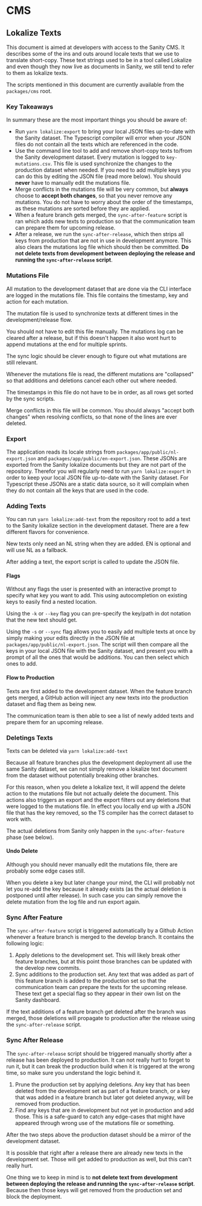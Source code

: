 # CMS

## Lokalize Texts

This document is aimed at developers with access to the Sanity CMS. It describes
some of the ins and outs around locale texts that we use to translate
short-copy. These text strings used to be in a tool called Lokalize and even
though they now live as documents in Sanity, we still tend to refer to them as
lokalize texts.

The scripts mentioned in this document are currently available from the
`packages/cms` root.

### Key Takeaways

In summary these are the most important things you should be aware of:

- Run `yarn lokalize:export` to bring your local JSON files up-to-date with the
  Sanity dataset. The Typescript compiler will error when your JSON files do not
  contain all the texts which are referenced in the code.
- Use the command line tool to add and remove short-copy texts to/from the
  Sanity development dataset. Every mutation is logged to `key-mutations.csv`.
  This file is used synchronize the changes to the production dataset when
  needed. If you need to add multiple keys you can do this by editing the JSON
  file (read more below). You should **never** have to manually edit the
  mutations file.
- Merge conflicts in the mutations file will be very common, but **always**
  choose to **accept both changes**, so that you never remove any mutations. You
  do not have to worry about the order of the timestamps, as these mutations are
  sorted before they are applied.
- When a feature branch gets merged, the `sync-after-feature` script is ran
  which adds new texts to production so that the communication team can prepare
  them for upcoming release.
- After a release, we run the `sync-after-release`, which then strips all keys
  from production that are not in use in development anymore. This also clears
  the mutations log file which should then be committed. **Do not delete texts
  from development between deploying the release and running the
  `sync-after-release` script**.

### Mutations File

All mutation to the development dataset that are done via the CLI interface are
logged in the mutations file. This file contains the timestamp, key and action
for each mutation.

The mutation file is used to synchronize texts at different times in the
development/release flow.

You should not have to edit this file manually. The mutations log can be cleared
after a release, but if this doesn't happen it also wont hurt to append
mutations at the end for multiple sprints.

The sync logic should be clever enough to figure out what mutations are still
relevant.

Whenever the mutations file is read, the different mutations are "collapsed" so
that additions and deletions cancel each other out where needed.

The timestamps in this file do not have to be in order, as all rows get sorted
by the sync scripts.

Merge conflicts in this file will be common. You should always "accept both
changes" when resolving conflicts, so that none of the lines are ever deleted.

### Export

The application reads its locale strings from
`packages/app/public/nl-export.json` and `packages/app/public/en-export.json`.
These JSONs are exported from the Sanity lokalize documents but they are not
part of the repository. Therefor you will regularly need to run `yarn lokalize:export` in order to keep your local JSON file up-to-date with the
Sanity dataset. For Typescript these JSONs are a static data source, so it will
complain when they do not contain all the keys that are used in the code.

### Adding Texts

You can run `yarn lokalize:add-text` from the repository root to add a text to
the Sanity lokalize section in the development dataset. There are a few
different flavors for convenience.

New texts only need an NL string when they are added. EN is optional and will
use NL as a fallback.

After adding a text, the export script is called to update the JSON file.

#### Flags

Without any flags the user is presented with an interactive prompt to specify what
key you want to add. This using autocompletion on existing keys to easily find a
nested location.

Using the `-k` or `--key` flag you can pre-specify the key/path in dot notation
that the new text should get.

Using the `-s` or `--sync` flag allows you to easily add multiple texts at once
by simply making your edits directly in the JSON file at
`packages/app/public/nl-export.json`. The script will then compare all the keys
in your local JSON file with the Sanity dataset, and present you with a prompt
of all the ones that would be additions. You can then select which ones to add.

#### Flow to Production

Texts are first added to the development dataset. When the feature branch gets
merged, a GitHub action will inject any new texts into the production dataset
and flag them as being new.

The communication team is then able to see a list of newly added texts and
prepare them for an upcoming release.

### Deletings Texts

Texts can be deleted via `yarn lokalize:add-text`

Because all feature branches plus the development deployment all use the same
Sanity dataset, we can not simply remove a lokalize text document from the
dataset without potentially breaking other branches.

For this reason, when you delete a lokalize text, it will append the delete
action to the mutations file but not actually delete the document. This actions
also triggers an export and the export filters out any deletions that were
logged to the mutations file. In effect you locally end up with a JSON file that
has the key removed, so the TS compiler has the correct dataset to work with.

The actual deletions from Sanity only happen in the `sync-after-feature` phase
(see below).

#### Undo Delete

Although you should never manually edit the mutations file, there are probably
some edge cases still.

When you delete a key but later change your mind, the CLI will probably not let
you re-add the key because it already exists (as the actual deletion is
postponed until after release). In such case you can simply remove the delete
mutation from the log file and run export again.

### Sync After Feature

The `sync-after-feature` script is triggered automatically by a Github Action
whenever a feature branch is merged to the develop branch. It contains the
following logic:

1. Apply deletions to the development set. This will likely break other feature branches, but at this point those branches can be updated with the develop
   new commits.
2. Sync additions to the production set. Any text that was added as part of this
   feature branch is added to the production set so that the
   communication team can prepare the texts for the upcoming release. These text
   get a special flag so they appear in their own list on the Sanity dashboard.

If the text additions of a feature branch get deleted after the branch was
merged, those deletions will propagate to production after the release using the
`sync-after-release` script.

### Sync After Release

The `sync-after-release` script should be triggered manually shortly after a
release has been deployed to production. It can not really hurt to forget to run
it, but
it can break the production build when it is triggered at the wrong time, so
make sure you understand the logic behind it.

1. Prune the production set by applying deletions. Any key that has been deleted
   from the development set as part
   of a feature branch, or a key
   that was added in a feature branch but later got deleted anyway, will be removed
   from production.
2. Find any keys that are in development but not yet in production and add
   those. This is a safe-guard to catch any edge-cases that might have appeared
   through wrong use of the mutations file or something.

After the two steps above the production dataset should be a mirror of the
development dataset.

It is possible that right after a release there are already new texts in the
development set. Those will get added to production as well, but this can't
really hurt.

One thing we to keep in mind is to **not delete text from development
between deploying the release and running the `sync-after-release` script**. Because then those keys
will get removed from the production set and block the deployment.
